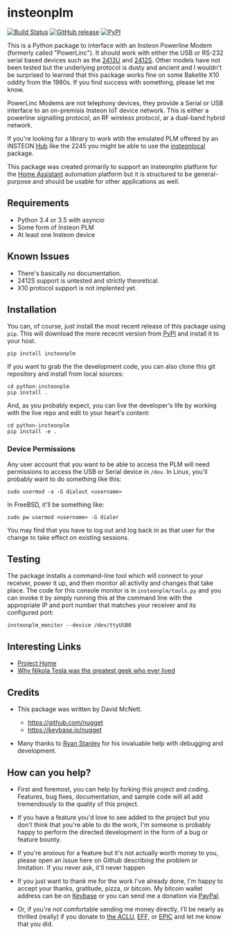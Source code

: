 # insteonplm

[![Build Status](https://travis-ci.org/nugget/python-insteonplm.svg?branch=master)](https://travis-ci.org/nugget/python-insteonplm)
[![GitHub release](https://img.shields.io/github/release/nugget/python-insteonplm.svg)](https://github.com/nugget/python-insteonplm/releases)
[![PyPI](https://img.shields.io/pypi/v/insteonplm.svg)](https://pypi.python.org/pypi/insteonplm)

This is a Python package to interface with an Insteon Powerline Modem (formerly
called "PowerLinc").  It should work with either the USB or RS-232 serial based
devices such as the [2413U] and [2412S].  Other models have not been tested but
the underlying protocol is dusty and ancient and I wouldn't be surprised to
learned that this package works fine on some Bakelite X10 oddity from the
1980s.  If you find success with something, please let me know.

PowerLinc Modems are not telephony devices, they provide a Serial or USB
interface to an on-premisis Insteon IoT device network.  This is either
a powerline signalling protocol, an RF wireless protocol, ar a dual-band hybrid
network.

If you're looking for a library to work wtih the emulated PLM offered by an 
INSTEON [Hub] like the 2245 you might be able to use the [insteonlocal] package.

This package was created primarily to support an insteonplm platform
for the [Home Assistant] automation platform but it is structured to be
general-purpose and should be usable for other applications as well.

[Home Assistant]: https://home-assistant.io/
[2413U]: https://www.insteon.com/powerlinc-modem-usb
[2412S]: https://www.insteon.com/powerlinc-modem-serial
[Hub]: https://www.insteon.com/which-hub-are-you
[insteonlocal]: https://github.com/phareous/insteonlocal

## Requirements

- Python 3.4 or 3.5 with asyncio
- Some form of Insteon PLM
- At least one Insteon device

## Known Issues

- There's basically no documentation.
- 2412S support is untested and strictly theoretical.
- X10 protocol support is not implented yet.

## Installation

You can, of course, just install the most recent release of this package using
`pip`.  This will download the more rececnt version from [PyPI] and install it
to your host.

[PyPI]: https://pypi.python.org/pypi/insteonplm

    pip install insteonplm

If you want to grab the the development code, you can also clone this git
repository and install from local sources:

	cd python-insteonplm
    pip install .

And, as you probably expect, you can live the developer's life by working with
the live repo and edit to your heart's content:

    cd python-insteonplm
	pip install -e .

### Device Permissions

Any user account that you want to be able to access the PLM will need
permissions to access the USB or Serial device in `/dev`.  In Linux, you'll
probably want to do something like this:

    sudo usermod -a -G dialout <username>

In FreeBSD, it'll be something like:

	sudo pw usermod <username> -G dialer

You may find that you have to log out and log back in as that user for the
change to take effect on existing sessions.

## Testing

The package installs a command-line tool which will connect to your receiver,
power it up, and then monitor all activity and changes that take place.  The
code for this console monitor is in `insteonplm/tools.py` and you can invoke it
by simply running this at the command line with the appropriate IP and port
number that matches your receiver and its configured port:

    insteonplm_monitor --device /dev/ttyUSB0

## Interesting Links

- [Project Home](https://github.com/nugget/python-insteonplm)
- [Why Nikola Tesla was the greatest geek who ever lived](http://theoatmeal.com/comics/tesla)

## Credits

- This package was written by David McNett.
  - https://github.com/nugget
  - https://keybase.io/nugget

- Many thanks to [Ryan Stanley](https://github.com/rstanley75) for his
  invaluable help with debugging and development.

## How can you help?

- First and foremost, you can help by forking this project and coding.  Features,
  bug fixes, documentation, and sample code will all add tremendously to the
  quality of this project.

- If you have a feature you'd love to see added to the project but you don't
  think that you're able to do the work, I'm someone is probably happy to
  perform the directed development in the form of a bug or feature bounty.

- If you're anxious for a feature but it's not actually worth money to you,
  please open an issue here on Github describing the problem or limitation.  If
  you never ask, it'll never happen

- If you just want to thank me for the work I've already done, I'm happy to
  accept your thanks, gratitude, pizza, or bitcoin.  My bitcoin wallet address
  can be on [Keybase](https://keybase.io/nugget) or you can send me a donation
  via [PayPal](https://www.paypal.me/macnugget).
  
- Or, if you're not comfortable sending me money directly, I'll be nearly as
  thrilled (really) if you donate to [the
  ACLU](https://action.aclu.org/donate-aclu),
  [EFF](https://supporters.eff.org/donate/), or [EPIC](https://epic.org) and
  let me know that you did.
